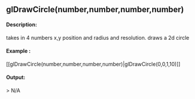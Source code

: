 ## glDrawCircle(number,number,number,number)
#### Description:
takes in 4 numbers x,y position and radius and resolution. draws a 2d circle
#### Example :
[[glDrawCircle(number,number,number,number)|glDrawCircle(0,0,1,10)]]

#### Output:
\> N/A